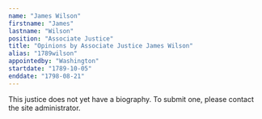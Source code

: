 ```yaml
---
name: "James Wilson"
firstname: "James"
lastname: "Wilson"
position: "Associate Justice"
title: "Opinions by Associate Justice James Wilson"
alias: "1789wilson"
appointedby: "Washington"
startdate: "1789-10-05"
enddate: "1798-08-21"
---
```

This justice does not yet have a biography. To submit one, please contact the site administrator.
